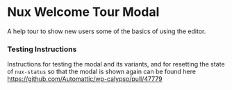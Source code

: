 # Nux Welcome Tour Modal

A help tour to show new users some of the basics of using the editor.

### Testing Instructions

Instructions for testing the modal and its variants, and for resetting the state of `nux-status` so that the modal is shown again can be found here https://github.com/Automattic/wp-calypso/pull/47779
